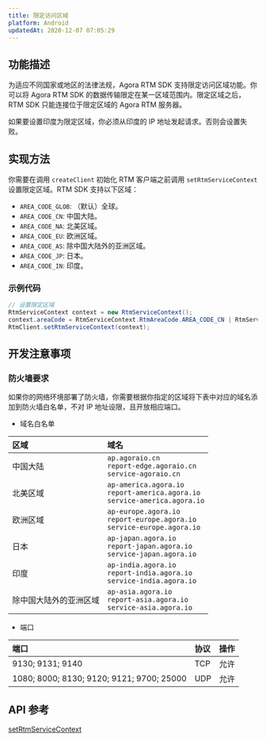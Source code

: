```yaml
---
title: 限定访问区域
platform: Android
updatedAt: 2020-12-07 07:05:29
---
```

## 功能描述

为适应不同国家或地区的法律法规，Agora RTM SDK 支持限定访问区域功能。你可以将 Agora RTM SDK 的数据传输限定在某一区域范围内。限定区域之后，RTM SDK 只能连接位于限定区域的 Agora RTM 服务器。

<div class="alert note">如果要设置印度为限定区域，你必须从印度的 IP 地址发起请求。否则会设置失败。</div>

## 实现方法

你需要在调用 `createClient` 初始化 RTM 客户端之前调用 `setRtmServiceContext` 设置限定区域。RTM SDK 支持以下区域：

- `AREA_CODE_GLOB`: （默认）全球。
- `AREA_CODE_CN`: 中国大陆。
- `AREA_CODE_NA`: 北美区域。
- `AREA_CODE_EU`: 欧洲区域。
- `AREA_CODE_AS`: 除中国大陆外的亚洲区域。
- `AREA_CODE_JP`: 日本。
- `AREA_CODE_IN`: 印度。

### 示例代码


```java
// 设置限定区域
RtmServiceContext context = new RtmServiceContext();
context.areaCode = RtmServiceContext.RtmAreaCode.AREA_CODE_CN | RtmServiceContext.RtmAreaCode.AREA_CODE_NA;
RtmClient.setRtmServiceContext(context);
```


##  开发注意事项

### 防火墙要求

如果你的网络环境部署了防火墙，你需要根据你指定的区域将下表中对应的域名添加到防火墙白名单，不对 IP 地址设限，且开放相应端口。

- 域名白名单

| 区域                   | 域名                                                         |
| :--------------------- | :----------------------------------------------------------- |
| 中国大陆               | `ap.agoraio.cn` <br> `report-edge.agoraio.cn` <br> `service-agoraio.cn` |
| 北美区域               | `ap-america.agora.io`  <br> `report-america.agora.io` <br> `service-america.agora.io` |
| 欧洲区域               | `ap-europe.agora.io` <br> `report-europe.agora.io` <br> `service-europe.agora.io` |
| 日本                   | `ap-japan.agora.io` <br> `report-japan.agora.io` <br> `service-japan.agora.io` |
| 印度                   | `ap-india.agora.io` <br> `report-india.agora.io` <br> `service-india.agora.io` |
| 除中国大陆外的亚洲区域 | `ap-asia.agora.io`  <br> `report-asia.agora.io` <br> `service-asia.agora.io` |

- 端口

| 端口              | 协议 | 操作 |
| :---------------- | :--- | :--- |
| 9130; 9131; 9140  | TCP  | 允许 |
| 1080; 8000; 8130;  9120; 9121; 9700; 25000 | UDP  | 允许 |

## API 参考

[setRtmServiceContext](/cn/Video/API%20Reference/RTM_java/classio_1_1agora_1_1rtm_1_1_rtm_client.html#a60f0dae72834f3d300bd7e5abb3fdcc7)